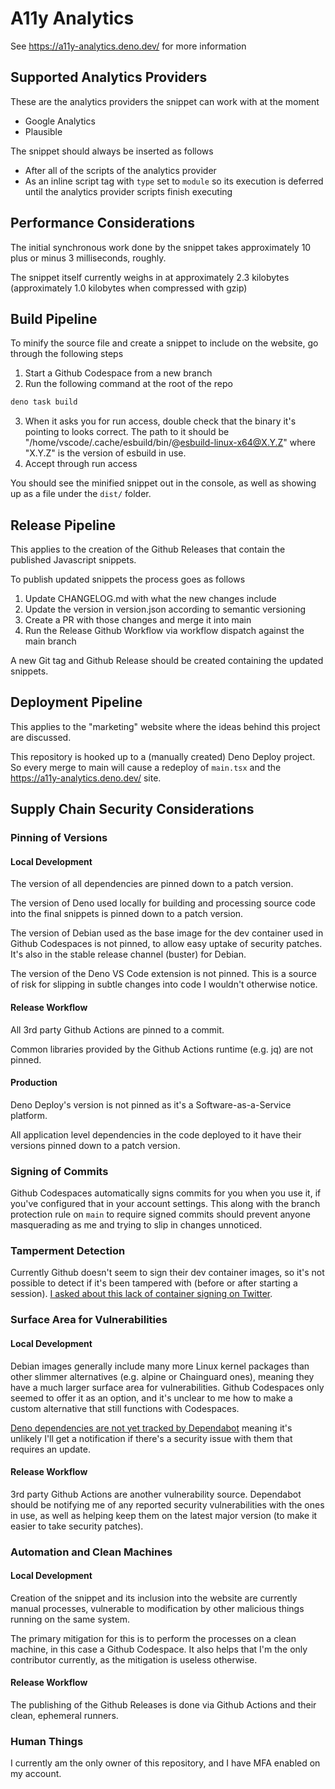 # A11y Analytics

See https://a11y-analytics.deno.dev/ for more information

## Supported Analytics Providers

These are the analytics providers the snippet can work with at the moment

- Google Analytics
- Plausible

The snippet should always be inserted as follows

- After all of the scripts of the analytics provider
- As an inline script tag with `type` set to `module` so its execution is deferred until the analytics provider scripts finish executing

## Performance Considerations

The initial synchronous work done by the snippet takes approximately 10 plus or minus 3 milliseconds, roughly.

The snippet itself currently weighs in at approximately 2.3 kilobytes (approximately 1.0 kilobytes when compressed with gzip)

## Build Pipeline

To minify the source file and create a snippet to include on the website, go through the following steps

1. Start a Github Codespace from a new branch
2. Run the following command at the root of the repo
```bash
deno task build
```
3. When it asks you for run access, double check that the binary it's pointing to looks correct. The path to it should be "/home/vscode/.cache/esbuild/bin/@esbuild-linux-x64@X.Y.Z" where "X.Y.Z" is the version of esbuild in use.
4. Accept through run access

You should see the minified snippet out in the console, as well as showing up as a file under the `dist/` folder.

## Release Pipeline

This applies to the creation of the Github Releases that contain the published Javascript snippets.

To publish updated snippets the process goes as follows

1. Update CHANGELOG.md with what the new changes include
2. Update the version in version.json according to semantic versioning
3. Create a PR with those changes and merge it into main
4. Run the Release Github Workflow via workflow dispatch against the main branch

A new Git tag and Github Release should be created containing the updated snippets.

## Deployment Pipeline

This applies to the "marketing" website where the ideas behind this project are discussed.

This repository is hooked up to a (manually created) Deno Deploy project. So every merge to main will cause a redeploy of `main.tsx` and the https://a11y-analytics.deno.dev/ site.

## Supply Chain Security Considerations

### Pinning of Versions

#### Local Development

The version of all dependencies are pinned down to a patch version.

The version of Deno used locally for building and processing source code into the final snippets is pinned down to a patch version.

The version of Debian used as the base image for the dev container used in Github Codespaces is not pinned, to allow easy uptake of security patches. It's also in the stable release channel (buster) for Debian.

The version of the Deno VS Code extension is not pinned. This is a source of risk for slipping in subtle changes into code I wouldn't otherwise notice.

#### Release Workflow

All 3rd party Github Actions are pinned to a commit.

Common libraries provided by the Github Actions runtime (e.g. jq) are not pinned.

#### Production

Deno Deploy's version is not pinned as it's a Software-as-a-Service platform.

All application level dependencies in the code deployed to it have their versions pinned down to a patch version.

### Signing of Commits

Github Codespaces automatically signs commits for you when you use it, if you've configured that in your account settings. This along with the branch protection rule on `main` to require signed commits should prevent anyone masquerading as me and trying to slip in changes unnoticed.

### Tamperment Detection

Currently Github doesn't seem to sign their dev container images, so it's not possible to detect if it's been tampered with (before or after starting a session). [I asked about this lack of container signing on Twitter](https://twitter.com/__grunet/status/1632395784942395393?s=20).

### Surface Area for Vulnerabilities

#### Local Development

Debian images generally include many more Linux kernel packages than other slimmer alternatives (e.g. alpine or Chainguard ones), meaning they have a much larger surface area for vulnerabilities. Github Codespaces only seemed to offer it as an option, and it's unclear to me how to make a custom alternative that still functions with Codespaces.

[Deno dependencies are not yet tracked by Dependabot](https://github.com/dependabot/dependabot-core/issues/2417) meaning it's unlikely I'll get a notification if there's a security issue with them that requires an update.

#### Release Workflow

3rd party Github Actions are another vulnerability source. Dependabot should be notifying me of any reported security vulnerabilities with the ones in use, as well as helping keep them on the latest major version (to make it easier to take security patches).

### Automation and Clean Machines

#### Local Development

Creation of the snippet and its inclusion into the website are currently manual processes, vulnerable to modification by other malicious things running on the same system.

The primary mitigation for this is to perform the processes on a clean machine, in this case a Github Codespace. It also helps that I'm the only contributor currently, as the mitigation is useless otherwise.

#### Release Workflow

The publishing of the Github Releases is done via Github Actions and their clean, ephemeral runners.

### Human Things

I currently am the only owner of this repository, and I have MFA enabled on my account.
